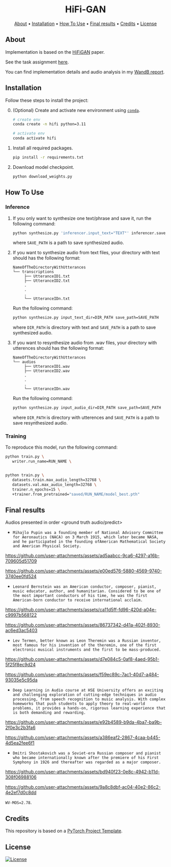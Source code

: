 <h1 align="center">HiFi-GAN</h1>

<p align="center">
  <a href="#about">About</a> •
  <a href="#installation">Installation</a> •
  <a href="#how-to-use">How To Use</a> •
   <a href="#final-results">Final results</a> •
  <a href="#credits">Credits</a> •
  <a href="#license">License</a>
</p>

## About

Implementation is based on the [HiFiGAN](https://arxiv.org/pdf/2010.05646) paper.

See the task assignment [here](https://github.com/markovka17/dla/tree/2024/hw3_nv).

You can find implementation details and audio analysis in my [WandB report](https://api.wandb.ai/links/bspanfilov/r82qwddg).

## Installation

Follow these steps to install the project:

0. (Optional) Create and activate new environment
   using [`conda`](https://conda.io/projects/conda/en/latest/user-guide/getting-started.html).

   ```bash
   # create env
   conda create -n hifi python=3.11

   # activate env
   conda activate hifi
   ```

1. Install all required packages.

   ```bash
   pip install -r requirements.txt
   ```
2. Download model checkpoint.

   ```bash
   python download_weights.py
   ```

## How To Use

### Inference

1) If you only want to synthesize one text/phrase and save it, run the following command:

   ```bash
   python synthesize.py 'inferencer.input_text="TEXT"' inferencer.save_path=SAVE_PATH
   ```
   where `SAVE_PATH` is a path to save synthesized audio.

2) If you want to synthesize audio from text files, your directory with text should has the following format:
   ```
   NameOfTheDirectoryWithUtterances
   └── transcriptions
        ├── UtteranceID1.txt
        ├── UtteranceID2.txt
        .
        .
        .
        └── UtteranceIDn.txt
   ```
   Run the following command:
   ```bash
   python synthesize.py input_text_dir=DIR_PATH save_path=SAVE_PATH
   ```
   where `DIR_PATH` is directory with text and `SAVE_PATH` is a path to save synthesized audio.

2) If you want to resynthesize audio from .wav files, your directory with utterences should has the following format:
   ```
   NameOfTheDirectoryWithUtterances
   └── audios
        ├── UtteranceID1.wav
        ├── UtteranceID2.wav
        .
        .
        .
        └── UtteranceIDn.wav
   ```
   Run the following command:
   ```bash
   python synthesize.py input_audio_dir=DIR_PATH save_path=SAVE_PATH
   ```
   where `DIR_PATH` is directory with utterences and `SAVE_PATH` is a path to save resynthesized audio.

### Training

To reproduce this model, run the following command:

   ```bash
   python train.py \
      writer.run_name=RUN_NAME \


   python train.py \
      datasets.train.max_audio_length=32768 \
      datasets.val.max_audio_length=32768 \
      trainer.n_epochs=15 \
      +trainer.from_pretrained="saved/RUN_NAME/model_best.pth"
   ```

## Final results

Audios presented in order <ground truth audio/predict>

- `Mihajlo Pupin was a founding member of National Advisory Committee for Aeronautics (NACA) on 3 March 1915, which later became NASA, and he participated in the founding ofAmerican Mathematical Society and American Physical Society.`



https://github.com/user-attachments/assets/ad5aabcc-9ca6-4297-a16b-709605d51709



https://github.com/user-attachments/assets/e00ed576-5880-4569-9740-3740ee0fd524



- `Leonard Bernstein was an American conductor, composer, pianist, music educator, author, and humanitarian. Considered to be one of the most important conductors of his time, he was the first American-born conductor to receive international acclaim.`



https://github.com/user-attachments/assets/ca11d5ff-fd96-420d-a04e-c9997b568122


https://github.com/user-attachments/assets/86737342-d41a-402f-8930-ac6ed3ac5403



- `Lev Termen, better known as Leon Theremin was a Russian inventor, most famous for his invention of the theremin, one of the first electronic musical instruments and the first to be mass-produced.`



https://github.com/user-attachments/assets/d7e084c5-0af8-4aed-95b1-5f25f8ec9d24



https://github.com/user-attachments/assets/f59ec89c-7ac1-40d7-a484-93035e5c95da



- `Deep Learning in Audio course at HSE University offers an exciting and challenging exploration of cutting-edge techniques in audio processing, from speech recognition to music analysis. With complex homeworks that push students to apply theory to real-world problems, it provides a hands-on, rigorous learning experience that is both demanding and rewarding.`



https://github.com/user-attachments/assets/e92b4589-b9da-4ba7-ba9b-2f0e3c2b3fa6



https://github.com/user-attachments/assets/a386eaf2-2867-4caa-b445-4d5ea2fee6f1



- `Dmitri Shostakovich was a Soviet-era Russian composer and pianist who became internationally known after the premiere of his First Symphony in 1926 and thereafter was regarded as a major composer.`



https://github.com/user-attachments/assets/bd940f23-0e8c-4942-b11d-308f06988106



https://github.com/user-attachments/assets/9a8c8dbf-ac04-40e2-86c2-4e2ef7d0c8dd



 `WV-MOS=2.78`.

## Credits

This repository is based on a [PyTorch Project Template](https://github.com/Blinorot/pytorch_project_template).

## License

[![License](https://img.shields.io/badge/license-MIT-blue.svg)](LICENSE)
